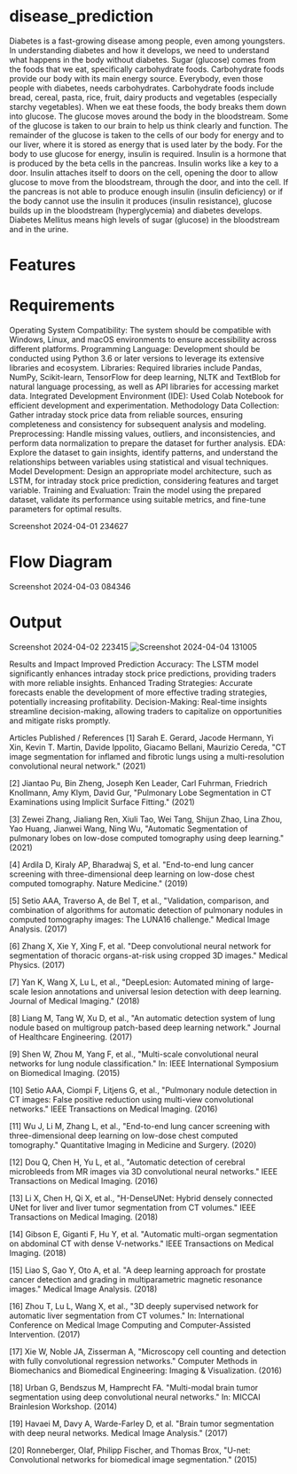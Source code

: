 # disease_prediction
Diabetes is a fast-growing disease among people, even among youngsters. In understanding diabetes and how it develops, we need to understand what happens in the body without diabetes. Sugar (glucose) comes from the foods that we eat, specifically carbohydrate foods. Carbohydrate foods provide our body with its main energy source. Everybody, even those people with diabetes, needs carbohydrates. Carbohydrate foods include bread, cereal, pasta, rice, fruit, dairy products and vegetables (especially starchy vegetables). When we eat these foods, the body breaks them down into glucose. The glucose moves around the body in the bloodstream. Some of the glucose is taken to our brain to help us think clearly and function. The remainder of the glucose is taken to the cells of our body for energy and to our liver, where it is stored as energy that is used later by the body. For the body to use glucose for energy, insulin is required. Insulin is a hormone that is produced by the beta cells in the pancreas. Insulin works like a key to a door. Insulin attaches itself to doors on the cell, opening the door to allow glucose to move from the bloodstream, through the door, and into the cell. If the pancreas is not able to produce enough insulin (insulin deficiency) or if the body cannot use the insulin it produces (insulin resistance), glucose builds up in the bloodstream (hyperglycemia) and diabetes develops. Diabetes Mellitus means high levels of sugar (glucose) in the bloodstream and in the urine.

# Features


# Requirements
Operating System Compatibility: The system should be compatible with Windows, Linux, and macOS environments to ensure accessibility across different platforms.
Programming Language: Development should be conducted using Python 3.6 or later versions to leverage its extensive libraries and ecosystem.
Libraries: Required libraries include Pandas, NumPy, Scikit-learn, TensorFlow for deep learning, NLTK and TextBlob for natural language processing, as well as API libraries for accessing market data.
Integrated Development Environment (IDE): Used Colab Notebook for efficient development and experimentation.
Methodology
Data Collection: Gather intraday stock price data from reliable sources, ensuring completeness and consistency for subsequent analysis and modeling.
Preprocessing: Handle missing values, outliers, and inconsistencies, and perform data normalization to prepare the dataset for further analysis.
EDA: Explore the dataset to gain insights, identify patterns, and understand the relationships between variables using statistical and visual techniques.
Model Development: Design an appropriate model architecture, such as LSTM, for intraday stock price prediction, considering features and target variable.
Training and Evaluation: Train the model using the prepared dataset, validate its performance using suitable metrics, and fine-tune parameters for optimal results.

Screenshot 2024-04-01 234627

# Flow Diagram
Screenshot 2024-04-03 084346

# Output
Screenshot 2024-04-02 223415
![Screenshot 2024-04-04 131005](https://github.com/dinesh162003/disease_prediction/assets/75235159/78cb6ed9-5b90-43ee-8388-767619829a0f)

Results and Impact
Improved Prediction Accuracy: The LSTM model significantly enhances intraday stock price predictions, providing traders with more reliable insights.
Enhanced Trading Strategies: Accurate forecasts enable the development of more effective trading strategies, potentially increasing profitability.
Decision-Making: Real-time insights streamline decision-making, allowing traders to capitalize on opportunities and mitigate risks promptly.


Articles Published / References
[1]       Sarah E. Gerard, Jacode Hermann, Yi Xin, Kevin T. Martin, Davide Ippolito, Giacamo Bellani, Maurizio Cereda, "CT image segmentation for inflamed and fibrotic lungs using a multi-resolution convolutional neural network." (2021)

[2]       Jiantao Pu, Bin Zheng, Joseph Ken Leader, Carl Fuhrman, Friedrich Knollmann, Amy Klym, David Gur, "Pulmonary Lobe Segmentation in CT Examinations using Implicit Surface Fitting." (2021)

[3]      Zewei Zhang, Jialiang Ren, Xiuli Tao, Wei Tang, Shijun Zhao, Lina Zhou, Yao Huang, Jianwei Wang, Ning Wu, "Automatic Segmentation of pulmonary lobes on low-dose computed tomography using deep learning." (2021)

[4]	Ardila D, Kiraly AP, Bharadwaj S, et al. "End-to-end lung cancer screening with three-dimensional deep learning on low-dose chest computed tomography. Nature Medicine." (2019)

[5]	Setio AAA, Traverso A, de Bel T, et al., "Validation, comparison, and combination of algorithms for automatic detection of pulmonary nodules in computed tomography images: The LUNA16 challenge." Medical Image Analysis. (2017)

[6]	Zhang X, Xie Y, Xing F, et al. "Deep convolutional neural network for segmentation of thoracic organs-at-risk using cropped 3D images." Medical Physics. (2017)

[7]	Yan K, Wang X, Lu L, et al., "DeepLesion: Automated mining of large-scale lesion annotations and universal lesion detection with deep learning. Journal of Medical Imaging." (2018)

[8]      Liang M, Tang W, Xu D, et al., "An automatic detection system of lung nodule based on multigroup patch-based deep learning network." Journal of Healthcare Engineering. (2017)

[9]     Shen W, Zhou M, Yang F, et al., "Multi-scale convolutional neural networks for lung  nodule classification." In: IEEE International Symposium on Biomedical Imaging. (2015)

[10]    Setio AAA, Ciompi F, Litjens G, et al., "Pulmonary nodule detection in CT images: False positive reduction using multi-view convolutional networks." IEEE Transactions on Medical Imaging. (2016)

[11]    Wu J, Li M, Zhang L, et al., "End-to-end lung cancer screening with three-dimensional deep learning on low-dose chest computed tomography." Quantitative Imaging in Medicine and Surgery. (2020)

[12]     Dou Q, Chen H, Yu L, et al., "Automatic detection of cerebral microbleeds from MR images via 3D convolutional
           neural networks." IEEE Transactions on Medical Imaging. (2016)

[13]     Li X, Chen H, Qi X, et al., "H-DenseUNet: Hybrid densely connected UNet for liver and liver tumor segmentation from    CT volumes." IEEE Transactions on Medical Imaging. (2018)

[14]    Gibson E, Giganti F, Hu Y, et al. "Automatic multi-organ segmentation on abdominal CT with dense V-networks." IEEE Transactions on Medical Imaging. (2018)

[15]     Liao S, Gao Y, Oto A, et al. "A deep learning approach for prostate cancer detection and grading in multiparametric  magnetic resonance images." Medical Image Analysis. (2018)

[16]    Zhou T, Lu L, Wang X, et al., "3D deeply supervised network for automatic liver segmentation from CT volumes." In: International Conference on Medical Image Computing and Computer-Assisted Intervention. (2017)

[17]    Xie W, Noble JA, Zisserman A, "Microscopy cell counting and detection with fully convolutional regression networks." Computer Methods in Biomechanics and Biomedical Engineering: Imaging & Visualization. (2016)

[18]   Urban G, Bendszus M, Hamprecht FA. "Multi-modal brain tumor segmentation using deep convolutional neural networks." In: MICCAI Brainlesion Workshop. (2014)

[19]   Havaei M, Davy A, Warde-Farley D, et al. "Brain tumor segmentation with deep neural networks. Medical Image Analysis." (2017)

[20]  Ronneberger, Olaf, Philipp Fischer, and Thomas Brox, "U-net: Convolutional networks for biomedical image segmentation." (2015)






